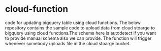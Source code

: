 # cloud-function
code for updating bigquery table using cloud functions.
The below repository contains the sample code to upload data from cloud stoarge to bigquery using cloud functions.The schema here is autodetect if you want to provide manual schema also we can provide. The function will trigger whenever somebody uploads file in the cloud stoarge bucket. 
